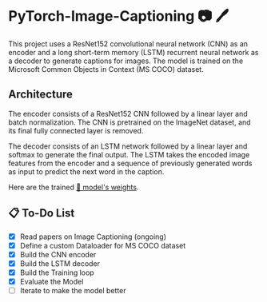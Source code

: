 # PyTorch-Image-Captioning :camera: :pen:

This project uses a ResNet152 convolutional neural network (CNN) as an encoder and a long short-term memory (LSTM) recurrent neural network as a decoder to generate captions for images. The model is trained on the Microsoft Common Objects in Context (MS COCO) dataset.

## Architecture

The encoder consists of a ResNet152 CNN followed by a linear layer and batch normalization. The CNN is pretrained on the ImageNet dataset, and its final fully connected layer is removed.

The decoder consists of an LSTM network followed by a linear layer and softmax to generate the final output. The LSTM takes the encoded image features from the encoder and a sequence of previously generated words as input to predict the next word in the caption.

Here are the trained [:link: model's weights](https://drive.google.com/drive/folders/1ac1iaxDI2RnuDLkA5muM9bL_QolvOY7N?usp=sharing).

## :clipboard: To-Do List
- [x] Read papers on Image Captioning (ongoing)
- [x] Define a custom Dataloader for MS COCO dataset
- [x] Build the CNN encoder
- [x] Build the LSTM decoder
- [x] Build the Training loop
- [x] Evaluate the Model
- [ ] Iterate to make the model better
